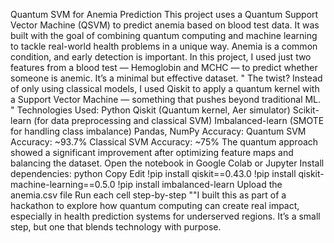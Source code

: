 Quantum SVM for Anemia Prediction
This project uses a Quantum Support Vector Machine (QSVM) to predict anemia based on blood test data. It was built with the goal of combining quantum computing and machine learning to tackle real-world health problems in a unique way.
Anemia is a common condition, and early detection is important. In this project, I used just two features from a blood test — Hemoglobin and MCHC — to predict whether someone is anemic. It’s a minimal but effective dataset.
"
The twist? Instead of only using classical models, I used Qiskit to apply a quantum kernel with a Support Vector Machine — something that pushes beyond traditional ML.
"
Technologies Used:
Python
Qiskit (Quantum kernel, Aer simulator)
Scikit-learn (for data preprocessing and classical SVM)
Imbalanced-learn (SMOTE for handling class imbalance)
Pandas, NumPy
Accuracy:
Quantum SVM Accuracy: ~93.7%
Classical SVM Accuracy: ~75%
The quantum approach showed a significant improvement after optimizing feature maps and balancing the dataset.
Open the notebook in Google Colab or Jupyter
Install dependencies:
python Copy Edit !pip install qiskit==0.43.0 !pip install qiskit-machine-learning==0.5.0 !pip install imbalanced-learn Upload the anemia.csv file Run each cell step-by-step ""I built this as part of a hackathon to explore how quantum computing can create real impact, especially in health prediction systems for underserved regions. It’s a small step, but one that blends technology with purpose.
